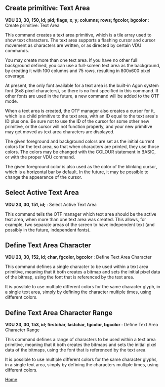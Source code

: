## Create primitive: Text Area
<b>VDU 23, 30, 150, id; pid; flags; x; y; columns; rows; fgcolor, bgcolor</b> : Create primitive: Text Area

This command creates a text area primitive, which is a tile array
used to show text characters. The text area supports a flashing
cursor and cursor movement as characters are written, or as
directed by certain VDU commands.

You may create more than one text area. If you have no other full
background defined, you can use a full-screen text area as the
background, by creating it with 100 columns and 75 rows,
resulting in 800x600 pixel coverage.

At present, the only font available for a text area is the
built-in Agon system font (8x8 pixel characters), so there
is no font specified in this command. If other fonts are used
in the future, a new command will be added to the OTF mode.

When a text area is created, the OTF manager also creates a cursor
for it, which is a child primitive to the text area, with an ID
equal to the text area's ID plus one. Be sure not to use the ID
of the cursor for some other new primitive, or the cursor will
not function properly, and your new primitive may get moved
as text area characters are displayed.

The given foreground and background colors are set as the initial
current colors for the text area, so that when characters are printed,
they use those colors. The colors may be changed with the COLOUR statement
in BASIC, or with the proper VDU command.

The given foreground color is also used as the color of the blinking cursor,
which is a horizontal bar by default. In the future, it may be possible to
change the appearance of the cursor.

## Select Active Text Area
<b>VDU 23, 30, 151, id;</b> : Select Active Text Area

This command tells the OTF manager which text area should be the
active text area, when more than one text area was created. This
allows, for example, two separate areas of the screen to have
independent text (and possibly in the future, independent fonts).

## Define Text Area Character
<b>VDU 23, 30, 152, id; char, fgcolor, bgcolor</b> : Define Text Area Character

This command defines a single character to be used within a text area
primitive, meaning that it both creates a bitmap and sets the
initial pixel data of the bitmap, using the font that is
referenced by the text area.

It is possible to use multiple different colors for the same
character glyph, in a single text area, simply by defining
the character multiple times, using different colors.

## Define Text Area Character Range
<b>VDU 23, 30, 153, id; firstchar, lastchar, fgcolor, bgcolor</b> : Define Text Area Character Range

This command defines a range of characters to be used within a text area
primitive, meaning that it both creates the bitmaps and sets the
initial pixel data of the bitmaps, using the font that is
referenced by the text area.

It is possible to use multiple different colors for the same
character glyphs, in a single text area, simply by defining
the characters multiple times, using different colors.

[Home](otf_mode.md)
